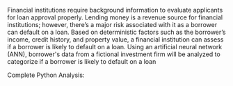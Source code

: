 Financial institutions require background information to evaluate applicants for loan approval properly. 
Lending money is a revenue source for financial institutions; however, there’s a major risk associated with it as a borrower can default on a loan. 
Based on deterministic factors such as the borrower’s income, credit history, and property value, a financial institution can assess if a borrower is likely to default on a loan. 
Using an artificial neural network (ANN), borrower's data from a fictional investment firm will be analyzed to categorize if a borrower is likely to default on a loan 


Complete Python Analysis: []()
